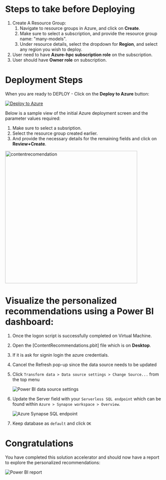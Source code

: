 # Steps to take before Deploying

1. Create A Resource Group:
    1. Navigate to resource groups in Azure, and click on **Create**.
    2. Make sure to select a subscription, and provide the resource group name: "many-models".
    3. Under resource details, select the dropdown for **Region**, and select any region you wish to deploy.
2. User need to have  **Azure-hpc subscription role** on the subscription.
3. User should have **Owner role** on subscription.

# Deployment Steps

When you are ready to DEPLOY - Click on the **Deploy to Azure** button:

[![Deploy to Azure](https://aka.ms/deploytoazurebutton)](https://portal.azure.com/#create/Microsoft.Template/uri/https%3A%2F%2Fraw.githubusercontent.com%2FCloudLabsAI-Azure%2FSolution-Accelerators%2Fmain%2FAzure%20Synapse%20Content%20Recommendations%20Solution%20Accelerator%2Fdeploy01.json)

Below is a sample view of the initial Azure deployment screen and the parameter values required:

1. Make sure to select a subsription.
2. Select the resource group created earlier.
3. And provide the necessary details for the remaining fields and click on **Review+Create**.

<img width="426" alt="contentrecomendation" src="https://user-images.githubusercontent.com/83076341/195816776-2630bc93-b39d-4831-ac1f-52fd1fc1c9c1.png">


# Visualize the personalized recommendations using a Power BI dashboard:


1. Once the logon script is successfully completed on Virtual Machine.
2. Open the [ContentRecommendations.pbit] file which is on **Desktop**.
3. If it is ask for signin login the azure credentials.
4. Cancel the Refresh pop-up since the data source needs to be updated
5. Click `Transform data > Data source settings > Change Source...` from the top menu

    ![Power BI data source settings](./images/pbi-sql-server.png)  
6. Update the Server field with your `Serverless SQL endpoint` which can be found within `Azure > Synapse workspace > Overview`.

    ![Azure Synapse SQL endpoint](./images/azure-synapse-sql.png)  
7. Keep database as `default` and click `OK`

# Congratulations
You have completed this solution accelerator and should now have a report to explore the personalized recommendations:

![Power BI report](./images/pbi-report.png)   
